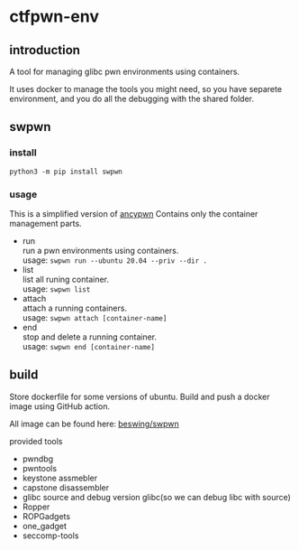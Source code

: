 # ctfpwn-env



## introduction

A tool for managing glibc pwn environments using containers.

It uses docker to manage the tools you might need, so you have separete environment, and you do all the debugging with the shared folder.

## swpwn
### install

`python3 -m pip install swpwn` 

### usage
This is a simplified version of [ancypwn](https://github.com/Escapingbug/ancypwn)
Contains only the container management parts.
- run     
  run a pwn environments using containers.  
  usage:  `swpwn run --ubuntu 20.04 --priv --dir .` 
- list    
  list all runing container.                
  usage:  `swpwn list`
- attach  
  attach a running containers.              
  usage:  `swpwn attach [container-name]` 
- end     
  stop and delete a running container.      
  usage:  `swpwn end [container-name]`  

## build

Store dockerfile for some versions of ubuntu.
Build and push a docker image using GitHub action.

All image can be found here: [beswing/swpwn](https://hub.docker.com/repository/docker/beswing/swpwn)

provided tools

- pwndbg
- pwntools
- keystone assmebler
- capstone disassembler
- glibc source and debug version glibc(so we can debug libc with source)
- Ropper
- ROPGadgets
- one_gadget
- seccomp-tools

